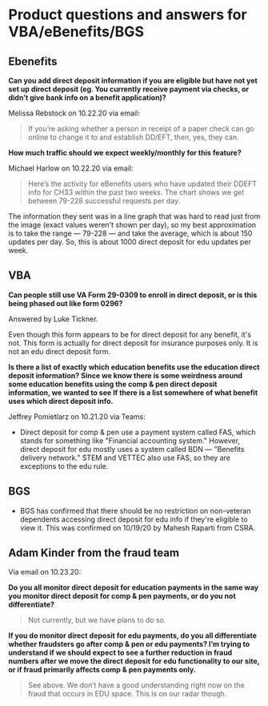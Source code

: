 # Product questions and answers for VBA/eBenefits/BGS

## Ebenefits

**Can you add direct deposit information if you are eligible but have not yet set up direct deposit (eg. You currently receive payment via checks, or didn’t give bank info on a benefit application)?**

Melissa Rebstock on 10.22.20 via email:

> If you’re asking whether a person in receipt of a paper check can go online to change it to and establish DD/EFT, then, yes, they can. 

**How much traffic should we expect weekly/monthly for this feature?**

Michael Harlow on 10.22.20 via email:

> Here’s the activity for eBenefits users who have updated their DDEFT info for CH33 within the past two weeks. The chart shows we get between 79-228 successful requests per day. 

The information they sent was in a line graph that was hard to read just from the image (exact values weren't shown per day), so my best approximation is to take the range — 79-228 — and take the average, which is about 150 updates per day. So, this is about 1000 direct deposit for edu updates per week.

## VBA

**Can people still use VA Form 29-0309 to enroll in direct deposit, or is this being phased out like form 0296?**

Answered by Luke Tickner.

Even though this form appears to be for direct deposit for any benefit, it's not. This form is actually for direct deposit for insurance purposes only. It is not an edu direct deposit form.

**Is there a list of exactly which education benefits use the education direct deposit information? Since we know there is some weirdness around some education benefits using the comp & pen direct deposit information, we wanted to see If there is a list somewhere of what benefit uses which direct deposit info.**

Jeffrey Pomietlarz on 10.21.20 via Teams:

- Direct deposit for comp & pen use a payment system called FAS, which stands for something like "Financial accounting system." However, direct deposit for edu mostly uses a system called BDN — "Benefits delivery network." STEM and VETTEC also use FAS, so they are exceptions to the edu rule.

## BGS

- BGS has confirmed that there should be no restriction on non-veteran dependents accessing direct deposit for edu info if they're eligible to view it. This was confirmed on 10/19/20 by Mahesh Raparti from CSRA.

## Adam Kinder from the fraud team

Via email on 10.23.20:

**Do you all monitor direct deposit for education payments in the same way you monitor direct deposit for comp & pen payments, or do you not differentiate?**

> Not currently, but we have plans to do so.

**If you do monitor direct deposit for edu payments, do you all differentiate whether fraudsters go after comp & pen or edu payments? I’m trying to understand if we should expect to see a further reduction in fraud numbers after we move the direct deposit for edu functionality to our site, or if fraud primarily affects comp & pen payments only.**

> See above. We don’t have a good understanding right now on the fraud that occurs in EDU space.  This is on our radar though.
 
